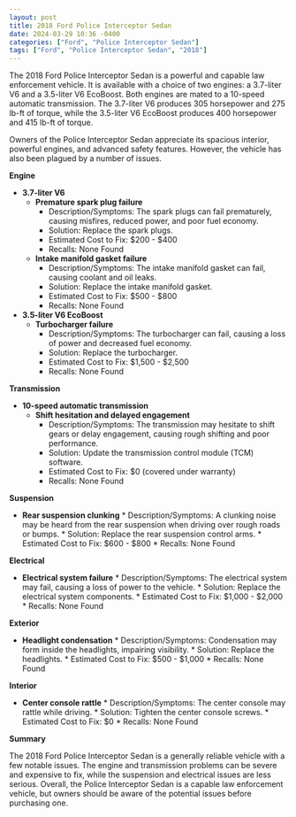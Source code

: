 ```yaml
---
layout: post
title: 2018 Ford Police Interceptor Sedan
date: 2024-03-29 10:36 -0400
categories: ["Ford", "Police Interceptor Sedan"]
tags: ["Ford", "Police Interceptor Sedan", "2018"]
---
```

The 2018 Ford Police Interceptor Sedan is a powerful and capable law enforcement vehicle. It is available with a choice of two engines: a 3.7-liter V6 and a 3.5-liter V6 EcoBoost. Both engines are mated to a 10-speed automatic transmission. The 3.7-liter V6 produces 305 horsepower and 275 lb-ft of torque, while the 3.5-liter V6 EcoBoost produces 400 horsepower and 415 lb-ft of torque.

Owners of the Police Interceptor Sedan appreciate its spacious interior, powerful engines, and advanced safety features. However, the vehicle has also been plagued by a number of issues.

**Engine**

* **3.7-liter V6**
    * **Premature spark plug failure**
        * Description/Symptoms: The spark plugs can fail prematurely, causing misfires, reduced power, and poor fuel economy.
        * Solution: Replace the spark plugs.
        * Estimated Cost to Fix: $200 - $400
        * Recalls: None Found
    * **Intake manifold gasket failure**
        * Description/Symptoms: The intake manifold gasket can fail, causing coolant and oil leaks.
        * Solution: Replace the intake manifold gasket.
        * Estimated Cost to Fix: $500 - $800
        * Recalls: None Found
* **3.5-liter V6 EcoBoost**
    * **Turbocharger failure**
        * Description/Symptoms: The turbocharger can fail, causing a loss of power and decreased fuel economy.
        * Solution: Replace the turbocharger.
        * Estimated Cost to Fix: $1,500 - $2,500
        * Recalls: None Found

**Transmission**

* **10-speed automatic transmission**
    * **Shift hesitation and delayed engagement**
        * Description/Symptoms: The transmission may hesitate to shift gears or delay engagement, causing rough shifting and poor performance.
        * Solution: Update the transmission control module (TCM) software.
        * Estimated Cost to Fix: $0 (covered under warranty)
        * Recalls: None Found

**Suspension**

* **Rear suspension clunking**
        * Description/Symptoms: A clunking noise may be heard from the rear suspension when driving over rough roads or bumps.
        * Solution: Replace the rear suspension control arms.
        * Estimated Cost to Fix: $600 - $800
        * Recalls: None Found

**Electrical**

* **Electrical system failure**
        * Description/Symptoms: The electrical system may fail, causing a loss of power to the vehicle.
        * Solution: Replace the electrical system components.
        * Estimated Cost to Fix: $1,000 - $2,000
        * Recalls: None Found

**Exterior**

* **Headlight condensation**
        * Description/Symptoms: Condensation may form inside the headlights, impairing visibility.
        * Solution: Replace the headlights.
        * Estimated Cost to Fix: $500 - $1,000
        * Recalls: None Found

**Interior**

* **Center console rattle**
        * Description/Symptoms: The center console may rattle while driving.
        * Solution: Tighten the center console screws.
        * Estimated Cost to Fix: $0
        * Recalls: None Found

**Summary**

The 2018 Ford Police Interceptor Sedan is a generally reliable vehicle with a few notable issues. The engine and transmission problems can be severe and expensive to fix, while the suspension and electrical issues are less serious. Overall, the Police Interceptor Sedan is a capable law enforcement vehicle, but owners should be aware of the potential issues before purchasing one.
